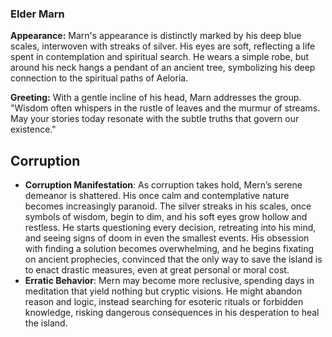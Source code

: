 ### Elder Marn

**Appearance:** Marn's appearance is distinctly marked by his deep blue scales, interwoven with streaks of silver. His eyes are soft, reflecting a life spent in contemplation and spiritual search. He wears a simple robe, but around his neck hangs a pendant of an ancient tree, symbolizing his deep connection to the spiritual paths of Aeloria.

**Greeting:** With a gentle incline of his head, Marn addresses the group. "Wisdom often whispers in the rustle of leaves and the murmur of streams. May your stories today resonate with the subtle truths that govern our existence."



## Corruption
- **Corruption Manifestation**: As corruption takes hold, Mern’s serene demeanor is shattered. His once calm and contemplative nature becomes increasingly paranoid. The silver streaks in his scales, once symbols of wisdom, begin to dim, and his soft eyes grow hollow and restless. He starts questioning every decision, retreating into his mind, and seeing signs of doom in even the smallest events. His obsession with finding a solution becomes overwhelming, and he begins fixating on ancient prophecies, convinced that the only way to save the island is to enact drastic measures, even at great personal or moral cost.
- **Erratic Behavior**: Mern may become more reclusive, spending days in meditation that yield nothing but cryptic visions. He might abandon reason and logic, instead searching for esoteric rituals or forbidden knowledge, risking dangerous consequences in his desperation to heal the island.